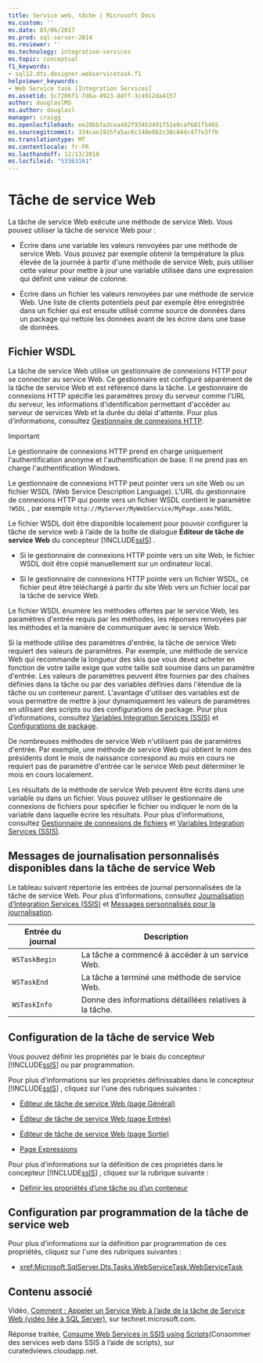 ```yaml
---
title: Service web, tâche | Microsoft Docs
ms.custom: ''
ms.date: 03/06/2017
ms.prod: sql-server-2014
ms.reviewer: ''
ms.technology: integration-services
ms.topic: conceptual
f1_keywords:
- sql12.dts.designer.webservicetask.f1
helpviewer_keywords:
- Web Service task [Integration Services]
ms.assetid: 5c7206f1-7d6a-4923-8dff-3c4912da4157
author: douglaslMS
ms.author: douglasl
manager: craigg
ms.openlocfilehash: ee28bbfa3cea482f934b3491f51e0caf601f5465
ms.sourcegitcommit: 334cae1925fa5ac6c140e0b2c38c844c477e3ffb
ms.translationtype: MT
ms.contentlocale: fr-FR
ms.lasthandoff: 12/13/2018
ms.locfileid: "53363161"
---
```

# <a name="web-service-task"></a>Tâche de service Web
  La tâche de service Web exécute une méthode de service Web. Vous pouvez utiliser la tâche de service Web pour :  
  
-   Écrire dans une variable les valeurs renvoyées par une méthode de service Web. Vous pouvez par exemple obtenir la température la plus élevée de la journée à partir d'une méthode de service Web, puis utiliser cette valeur pour mettre à jour une variable utilisée dans une expression qui définit une valeur de colonne.  
  
-   Écrire dans un fichier les valeurs renvoyées par une méthode de service Web. Une liste de clients potentiels peut par exemple être enregistrée dans un fichier qui est ensuite utilisé comme source de données dans un package qui nettoie les données avant de les écrire dans une base de données.  
  
## <a name="wsdl-file"></a>Fichier WSDL  
 La tâche de service Web utilise un gestionnaire de connexions HTTP pour se connecter au service Web. Ce gestionnaire est configuré séparément de la tâche de service Web et est référencé dans la tâche. Le gestionnaire de connexions HTTP spécifie les paramètres proxy du serveur comme l'URL du serveur, les informations d'identification permettant d'accéder au serveur de services Web et la durée du délai d'attente. Pour plus d’informations, consultez [Gestionnaire de connexions HTTP](../connection-manager/http-connection-manager.md).  
  
> [!IMPORTANT]  
>  Le gestionnaire de connexions HTTP prend en charge uniquement l'authentification anonyme et l'authentification de base. Il ne prend pas en charge l'authentification Windows.  
  
 Le gestionnaire de connexions HTTP peut pointer vers un site Web ou un fichier WSDL (Web Service Description Language). L'URL du gestionnaire de connexions HTTP qui pointe vers un fichier WSDL contient le paramètre `?WSDL` , par exemple `http://MyServer/MyWebService/MyPage.asmx?WSDL`.  
  
 Le fichier WSDL doit être disponible localement pour pouvoir configurer la tâche de service web à l’aide de la boîte de dialogue **Éditeur de tâche de service Web** du concepteur [!INCLUDE[ssIS](../../includes/ssis-md.md)] .  
  
-   Si le gestionnaire de connexions HTTP pointe vers un site Web, le fichier WSDL doit être copié manuellement sur un ordinateur local.  
  
-   Si le gestionnaire de connexions HTTP pointe vers un fichier WSDL, ce fichier peut être téléchargé à partir du site Web vers un fichier local par la tâche de service Web.  
  
 Le fichier WSDL énumère les méthodes offertes par le service Web, les paramètres d'entrée requis par les méthodes, les réponses renvoyées par les méthodes et la manière de communiquer avec le service Web.  
  
 Si la méthode utilise des paramètres d'entrée, la tâche de service Web requiert des valeurs de paramètres. Par exemple, une méthode de service Web qui recommande la longueur des skis que vous devez acheter en fonction de votre taille exige que votre taille soit soumise dans un paramètre d'entrée. Les valeurs de paramètres peuvent être fournies par des chaînes définies dans la tâche ou par des variables définies dans l'étendue de la tâche ou un conteneur parent. L'avantage d'utiliser des variables est de vous permettre de mettre à jour dynamiquement les valeurs de paramètres en utilisant des scripts ou des configurations de package. Pour plus d’informations, consultez [Variables Integration Services &#40;SSIS&#41;](../integration-services-ssis-variables.md) et [Configurations de package](../package-configurations.md).  
  
 De nombreuses méthodes de service Web n'utilisent pas de paramètres d'entrée. Par exemple, une méthode de service Web qui obtient le nom des présidents dont le mois de naissance correspond au mois en cours ne requiert pas de paramètre d'entrée car le service Web peut déterminer le mois en cours localement.  
  
 Les résultats de la méthode de service Web peuvent être écrits dans une variable ou dans un fichier. Vous pouvez utiliser le gestionnaire de connexions de fichiers pour spécifier le fichier ou indiquer le nom de la variable dans laquelle écrire les résultats. Pour plus d’informations, consultez [Gestionnaire de connexions de fichiers](../connection-manager/file-connection-manager.md) et [Variables Integration Services &#40;SSIS&#41;](../integration-services-ssis-variables.md).  
  
## <a name="custom-logging-messages-available-on-the-web-service-task"></a>Messages de journalisation personnalisés disponibles dans la tâche de service Web  
 Le tableau suivant répertorie les entrées de journal personnalisées de la tâche de service Web. Pour plus d’informations, consultez [Journalisation d’Integration Services &#40;SSIS&#41;](../performance/integration-services-ssis-logging.md) et [Messages personnalisés pour la journalisation](../custom-messages-for-logging.md).  
  
|Entrée du journal|Description|  
|---------------|-----------------|  
|`WSTaskBegin`|La tâche a commencé à accéder à un service Web.|  
|`WSTaskEnd`|La tâche a terminé une méthode de service Web.|  
|`WSTaskInfo`|Donne des informations détaillées relatives à la tâche.|  
  
## <a name="configuration-of-the-web-service-task"></a>Configuration de la tâche de service Web  
 Vous pouvez définir les propriétés par le biais du concepteur [!INCLUDE[ssIS](../../includes/ssis-md.md)] ou par programmation.  
  
 Pour plus d'informations sur les propriétés définissables dans le concepteur [!INCLUDE[ssIS](../../includes/ssis-md.md)] , cliquez sur l'une des rubriques suivantes :  
  
-   [Éditeur de tâche de service Web &#40;page Général&#41;](../general-page-of-integration-services-designers-options.md)  
  
-   [Éditeur de tâche de service Web &#40;page Entrée&#41;](../web-service-task-editor-input-page.md)  
  
-   [Éditeur de tâche de service Web &#40;page Sortie&#41;](../web-service-task-editor-output-page.md)  
  
-   [Page Expressions](../expressions/expressions-page.md)  
  
 Pour plus d'informations sur la définition de ces propriétés dans le concepteur [!INCLUDE[ssIS](../../includes/ssis-md.md)] , cliquez sur la rubrique suivante :  
  
-   [Définir les propriétés d’une tâche ou d’un conteneur](../set-the-properties-of-a-task-or-container.md)  
  
## <a name="programmatic-configuration-of-the-web-service-task"></a>Configuration par programmation de la tâche de service web  
 Pour plus d'informations sur la définition par programmation de ces propriétés, cliquez sur l'une des rubriques suivantes :  
  
-   <xref:Microsoft.SqlServer.Dts.Tasks.WebServiceTask.WebServiceTask>  
  
## <a name="related-content"></a>Contenu associé  
 Vidéo, [Comment : Appeler un Service Web à l’aide de la tâche de Service Web (vidéo liée à SQL Server)](https://go.microsoft.com/fwlink/?LinkId=259642), sur technet.microsoft.com.  
  
 Réponse traitée, [Consume Web Services in SSIS using Scripts](https://go.microsoft.com/fwlink/?LinkId=321996)(Consommer des services web dans SSIS à l’aide de scripts), sur curatedviews.cloudapp.net.  
  
  
